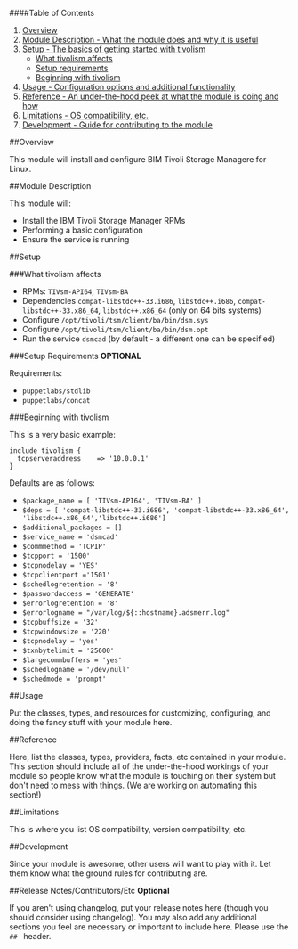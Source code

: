 ####Table of Contents

1. [Overview](#overview)
2. [Module Description - What the module does and why it is useful](#module-description)
3. [Setup - The basics of getting started with tivolism](#setup)
    * [What tivolism affects](#what-tivolism-affects)
    * [Setup requirements](#setup-requirements)
    * [Beginning with tivolism](#beginning-with-tivolism)
4. [Usage - Configuration options and additional functionality](#usage)
5. [Reference - An under-the-hood peek at what the module is doing and how](#reference)
5. [Limitations - OS compatibility, etc.](#limitations)
6. [Development - Guide for contributing to the module](#development)

##Overview

This module will install and configure BIM Tivoli Storage Managere for Linux.

##Module Description

This module will:
 * Install the IBM Tivoli Storage Manager RPMs
 * Performing a basic configuration
 * Ensure the service is running

##Setup

###What tivolism affects

* RPMs:  `TIVsm-API64`, `TIVsm-BA`
* Dependencies `compat-libstdc++-33.i686`, `libstdc++.i686`, `compat-libstdc++-33.x86_64`, `libstdc++.x86_64` (only on 64 bits systems)
* Configure `/opt/tivoli/tsm/client/ba/bin/dsm.sys`
* Configure `/opt/tivoli/tsm/client/ba/bin/dsm.opt`
* Run the service `dsmcad` (by default - a different one can be specified)

###Setup Requirements **OPTIONAL**

Requirements:
  * `puppetlabs/stdlib`
  * `puppetlabs/concat`

###Beginning with tivolism

This is a very basic example:

    include tivolism {
      tcpserveraddress    => '10.0.0.1'
    }

Defaults are as follows:
  * `$package_name = [ 'TIVsm-API64', 'TIVsm-BA' ]`
  * `$deps = [ 'compat-libstdc++-33.i686', 'compat-libstdc++-33.x86_64', 'libstdc++.x86_64','libstdc++.i686']`
  * `$additional_packages = []`
  * `$service_name = 'dsmcad'`
  * `$commmethod = 'TCPIP'`
  * `$tcpport = '1500'`
  * `$tcpnodelay = 'YES'`
  * `$tcpclientport ='1501'`
  * `$schedlogretention = '8'`
  * `$passwordaccess = 'GENERATE'`
  * `$errorlogretention = '8'`
  * `$errorlogname = "/var/log/${::hostname}.adsmerr.log"`
  * `$tcpbuffsize = '32'`
  * `$tcpwindowsize = '220'`
  * `$tcpnodelay = 'yes'`
  * `$txnbytelimit = '25600'`
  * `$largecommbuffers = 'yes'`
  * `$schedlogname = '/dev/null'`
  * `$schedmode = 'prompt'`

##Usage

Put the classes, types, and resources for customizing, configuring, and doing the fancy stuff with your module here.

##Reference

Here, list the classes, types, providers, facts, etc contained in your module. This section should include all of the under-the-hood workings of your module so people know what the module is touching on their system but don't need to mess with things. (We are working on automating this section!)

##Limitations

This is where you list OS compatibility, version compatibility, etc.

##Development

Since your module is awesome, other users will want to play with it. Let them know what the ground rules for contributing are.

##Release Notes/Contributors/Etc **Optional**

If you aren't using changelog, put your release notes here (though you should consider using changelog). You may also add any additional sections you feel are necessary or important to include here. Please use the `## ` header.
